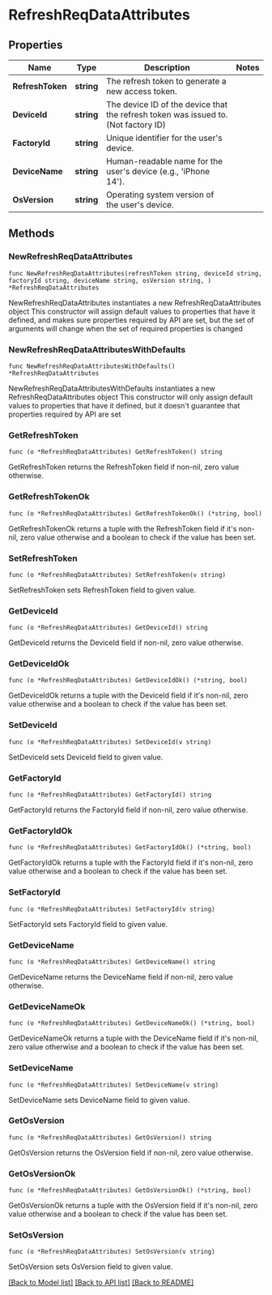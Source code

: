 # RefreshReqDataAttributes

## Properties

Name | Type | Description | Notes
------------ | ------------- | ------------- | -------------
**RefreshToken** | **string** | The refresh token to generate a new access token. | 
**DeviceId** | **string** | The device ID of the device that the refresh token was issued to. (Not factory ID) | 
**FactoryId** | **string** | Unique identifier for the user&#39;s device. | 
**DeviceName** | **string** | Human-readable name for the user&#39;s device (e.g., &#39;iPhone 14&#39;). | 
**OsVersion** | **string** | Operating system version of the user&#39;s device. | 

## Methods

### NewRefreshReqDataAttributes

`func NewRefreshReqDataAttributes(refreshToken string, deviceId string, factoryId string, deviceName string, osVersion string, ) *RefreshReqDataAttributes`

NewRefreshReqDataAttributes instantiates a new RefreshReqDataAttributes object
This constructor will assign default values to properties that have it defined,
and makes sure properties required by API are set, but the set of arguments
will change when the set of required properties is changed

### NewRefreshReqDataAttributesWithDefaults

`func NewRefreshReqDataAttributesWithDefaults() *RefreshReqDataAttributes`

NewRefreshReqDataAttributesWithDefaults instantiates a new RefreshReqDataAttributes object
This constructor will only assign default values to properties that have it defined,
but it doesn't guarantee that properties required by API are set

### GetRefreshToken

`func (o *RefreshReqDataAttributes) GetRefreshToken() string`

GetRefreshToken returns the RefreshToken field if non-nil, zero value otherwise.

### GetRefreshTokenOk

`func (o *RefreshReqDataAttributes) GetRefreshTokenOk() (*string, bool)`

GetRefreshTokenOk returns a tuple with the RefreshToken field if it's non-nil, zero value otherwise
and a boolean to check if the value has been set.

### SetRefreshToken

`func (o *RefreshReqDataAttributes) SetRefreshToken(v string)`

SetRefreshToken sets RefreshToken field to given value.


### GetDeviceId

`func (o *RefreshReqDataAttributes) GetDeviceId() string`

GetDeviceId returns the DeviceId field if non-nil, zero value otherwise.

### GetDeviceIdOk

`func (o *RefreshReqDataAttributes) GetDeviceIdOk() (*string, bool)`

GetDeviceIdOk returns a tuple with the DeviceId field if it's non-nil, zero value otherwise
and a boolean to check if the value has been set.

### SetDeviceId

`func (o *RefreshReqDataAttributes) SetDeviceId(v string)`

SetDeviceId sets DeviceId field to given value.


### GetFactoryId

`func (o *RefreshReqDataAttributes) GetFactoryId() string`

GetFactoryId returns the FactoryId field if non-nil, zero value otherwise.

### GetFactoryIdOk

`func (o *RefreshReqDataAttributes) GetFactoryIdOk() (*string, bool)`

GetFactoryIdOk returns a tuple with the FactoryId field if it's non-nil, zero value otherwise
and a boolean to check if the value has been set.

### SetFactoryId

`func (o *RefreshReqDataAttributes) SetFactoryId(v string)`

SetFactoryId sets FactoryId field to given value.


### GetDeviceName

`func (o *RefreshReqDataAttributes) GetDeviceName() string`

GetDeviceName returns the DeviceName field if non-nil, zero value otherwise.

### GetDeviceNameOk

`func (o *RefreshReqDataAttributes) GetDeviceNameOk() (*string, bool)`

GetDeviceNameOk returns a tuple with the DeviceName field if it's non-nil, zero value otherwise
and a boolean to check if the value has been set.

### SetDeviceName

`func (o *RefreshReqDataAttributes) SetDeviceName(v string)`

SetDeviceName sets DeviceName field to given value.


### GetOsVersion

`func (o *RefreshReqDataAttributes) GetOsVersion() string`

GetOsVersion returns the OsVersion field if non-nil, zero value otherwise.

### GetOsVersionOk

`func (o *RefreshReqDataAttributes) GetOsVersionOk() (*string, bool)`

GetOsVersionOk returns a tuple with the OsVersion field if it's non-nil, zero value otherwise
and a boolean to check if the value has been set.

### SetOsVersion

`func (o *RefreshReqDataAttributes) SetOsVersion(v string)`

SetOsVersion sets OsVersion field to given value.



[[Back to Model list]](../README.md#documentation-for-models) [[Back to API list]](../README.md#documentation-for-api-endpoints) [[Back to README]](../README.md)


